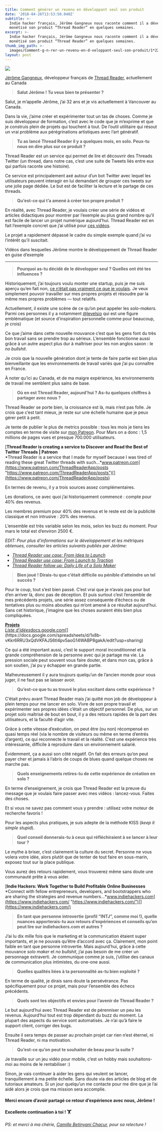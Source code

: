 ```yaml
---
title: Comment générer un revenu en développant seul son produit
date: '2018-04-26T13:53:50.040Z'
subtitle: >-
  Indie hacker français, Jérôme Gangneux nous raconte comment il a développé et
  monétisé son produit “Thread Reader” en quelques semaines.
excerpt: >-
  Indie hacker français, Jérôme Gangneux nous raconte comment il a développé et
  monétisé son produit “Thread Reader” en quelques semaines.
thumb_img_path: >-
  images/Comment-g-n-rer-un-revenu-en-d-veloppant-seul-son-produit/1*22hEm9E1qKuGnU1jE6fTVw.jpeg
layout: post
---
```

![](/images/Comment-g-n-rer-un-revenu-en-d-veloppant-seul-son-produit/1*22hEm9E1qKuGnU1jE6fTVw.jpeg)

<figcaption><a href="https://jerome.gangneux.net/" data-href="https://jerome.gangneux.net/" class="markup--anchor markup--figure-anchor" rel="noopener" target="_blank">Jérôme Gangneux</a>, développeur français de <a href="https://threadreaderapp.com/" data-href="https://threadreaderapp.com/" class="markup--anchor markup--figure-anchor" rel="noopener" target="_blank">Thread Reader</a>, actuellement au&nbsp;Canada</figcaption>

> **Salut Jérôme ! Tu veux bien te présenter ?**

Salut, je m’appelle Jérôme, j’ai 32 ans et je vis actuellement à Vancouver au Canada.

Dans la vie, j’aime créer et expérimenter tout un tas de choses. Comme je suis développeur de formation, c’est avec le code que je m’exprime et que je construis plein de projets qui touchent à tout. De l’outil utilitaire qui résout un vrai problème aux pérégrinations artistiques avec l’art génératif.

> **Tu as lancé Thread Reader il y a quelques mois, en solo. Peux-tu nous en dire plus sur ce produit ?**

Thread Reader est un service qui permet de lire et découvrir des Threads Twitter (un thread, dans notre cas, c’est une suite de Tweets liés entre eux qui parfois raconte une histoire).

Ce service est principalement axé autour d’un bot Twitter avec lequel les utilisateurs peuvent interagir en lui demandant de grouper ces tweets sur une jolie page dédiée. Le but est de faciliter la lecture et le partage de ces threads.

> **Qu’est-ce qui t’a amené à créer ton propre produit ?**

En réalité, avec Thread Reader, je voulais créer une série de vidéos et articles didactiques pour montrer par l’exemple au plus grand nombre qu’il est facile de lancer un projet numérique aujourd’hui. Thread Reader est en fait l’exemple concret que j’ai utilisé pour [ces vidéos](https://www.youtube.com/watch?v=oMwEbW_zxHo&list=PLfkRO2tWR5vRc6CEVRvs_e_Q-Ui_1k6P4).

Le projet a rapidement dépassé le cadre du simple exemple quand j’ai vu l’intérêt qu’il suscitait.

<figcaption>Vidéos dans lesquelles Jérôme montre le développement de Thread Reader en guise d’exemple</figcaption>

* * *

> **Pourquoi as-tu décidé de le développer seul ? Quelles ont été tes influences ?**

Historiquement, j’ai toujours voulu monter une startup, puis je me suis aperçu qu’en fait non, [ce n’était pas vraiment ce que je voulais](https://jerome.gangneux.net/blog/2016/06/17/jerome-vs-startup.html). Je veux simplement pouvoir travailler sur mes propres projets et résoudre par la même mes propres problèmes — tout relatifs.

Actuellement, il existe une scène de ce qu’on peut appeler les *solo-makers.* Parmi ces personnes il y a notamment [@levelsio](https://twitter.com/levelsio) qui est une figure emblématique (et source d’inspiration personnelle comme pour beaucoup, je crois)

Ce que j’aime dans cette nouvelle mouvance c’est que les gens font du très bon travail sans se prendre trop au sérieux. L’ensemble fonctionne aussi grâce à un autre aspect plus dur à maîtriser pour les non anglos saxon : le *no bullshit*.

Je crois que la nouvelle génération dont je tente de faire partie est bien plus bienveillante que les environnements de travail variés que j’ai pu connaître en France.

À noter qu’ici au Canada, et de ma maigre expérience, les environnements de travail me semblent plus sains de base.

> **Où en est Thread Reader, aujourd’hui ? As-tu quelques chiffres à partager avec nous ?**

Thread Reader se porte bien, la croissance est là, mais n’est pas folle. Je crois que c’est tant mieux, je reste sur une échelle humaine que je peux gérer petit à petit.

Je tente de publier le plus de metrics possible : tous les mois je tiens les comptes en terme de visite sur [mon Patreon](https://www.patreon.com/ThreadReaderApp/posts). Pour Mars on a donc : 1,5 millions de pages vues et presque 700.000 utilisateurs.

[**Thread Reader is creating a service to Discover and Read the Best of Twitter Threads | Patreon**  
*Thread Reader is a service that I made for myself because I was tired of reading these great Twitter threads with such…*www.patreon.com](https://www.patreon.com/ThreadReaderApp/posts "https://www.patreon.com/ThreadReaderApp/posts")[](https://www.patreon.com/ThreadReaderApp/posts)

En termes de revenu, il y a trois sources assez complémentaires.

Les donations, ce avec quoi j’ai historiquement commencé : compte pour 40% des revenus.

Les membres premium pour 40% des revenus et le reste est de la publicité classique et non intrusive : 20% des revenus.

L’ensemble est très variable selon les mois, selon les buzz du moment. Pour mars le total est d’environ 2500 €.

*EDIT: Pour plus d’informations sur le développement et les métriques obtenues, consulter les articles suivants publiés par Jérôme:*

*   [*Thread Reader use case: From Idea to Launch*](https://jerome.gangneux.net/blog/2017/09/12/thread-reader-from-idea-to-launch.html)
*   [*Thread Reader use case: From Launch to Traction*](https://jerome.gangneux.net/blog/2017/10/20/thread-reader-from-lauch-to-traction.html)
*   [*Thread Reader follow up: Daily Life of a Solo Maker*](https://jerome.gangneux.net/blog/2018/04/09/thread-reader-follow-up-6-months.html)

> **Bien joué ! Dirais-tu que c’était difficile ou pénible d’atteindre un tel succès ?**

Pour le coup, tout s’est bien passé. C’est vrai que je n’avais pas pour but d’en arriver là, donc pas de déception. Et puis surtout c’est l’ensemble de mes précédents projets, une série assez conséquente d’échecs ou de tentatives plus ou moins abouties qui m’ont amené à ce résultat aujourd’hui. Sans cet historique, j’imagine que les choses auraient étés bien plus compliquées.

[**Projets**  
*Liste d’idées*docs.google.com](https://docs.google.com/spreadsheets/d/1x8b-vKkr6RRU3xQdVKFAJS6tl4pv5aoG14WABP8gakA/edit?usp=sharing "https://docs.google.com/spreadsheets/d/1x8b-vKkr6RRU3xQdVKFAJS6tl4pv5aoG14WABP8gakA/edit?usp=sharing")[](https://docs.google.com/spreadsheets/d/1x8b-vKkr6RRU3xQdVKFAJS6tl4pv5aoG14WABP8gakA/edit?usp=sharing)

Ce qui a été important aussi, c’est le support moral inconditionnel et la grande compréhension de la personne avec qui je partage ma vie. La pression sociale peut souvent vous faire douter, et dans mon cas, grâce à son soutien, j’ai pu y échapper en grande partie.

Malheureusement il y aura toujours quelqu’un de l’ancien monde pour vous juger, il ne faut pas se laisser avoir.

> **Qu’est-ce que tu as trouvé le plus excitant dans cette expérience ?**

C’était prévu avant Thread Reader mais j’ai quitté mon job de développeur à plein temps pour me lancer en solo. Vivre de son propre travail et expérimenter ses propres idées c’était un objectif personnel. De plus, sur un projet solo maîtrisé de bout en bout, il y a des retours rapides de la part des utilisateurs, et la faculté d’agir vite.

Grâce à cette vitesse d’exécution, on peut être (ou non) récompensé en quasi temps réel (via le nombre de visiteurs ou même en terme d’entrés d’argent), ce qui reconnecte le travail et la réalité. C’est une expérience très intéressante, difficile à reproduire dans un environnement salarié.

Évidemment, ça a aussi son côté négatif. On fait des erreurs qu’on peut payer cher et jamais à l’abris de coups de blues quand quelque choses ne marche pas.

> **Quels enseignements retires-tu de cette expérience de création en solo ?**

En terme d’enseignement, je crois que Thread Reader est la preuve du message que je voulais faire passer avec mes vidéos : lancez-vous. Faites des choses.

Et si vous ne savez pas comment vous y prendre : utilisez votre moteur de recherche favoris !

Pour les aspects plus pratiques, je suis adepte de la méthode KISS (*keep it simple stupid*).

> **Quel conseil donnerais-tu à ceux qui réfléchiraient à se lancer à leur tour ?**

Le mythe à briser, c’est clairement la culture du secret. Personne ne vous volera votre idée, alors plutôt que de tenter de tout faire en sous-marin, exposez tout sur la place publique.

Vous aurez des retours rapidement, vous trouverez même sans doute une communauté prête à vous aider.

[**Indie Hackers: Work Together to Build Profitable Online Businesses**  
*Connect with fellow entrepreneurs, developers, and bootstrappers who are sharing the strategies and revenue numbers…*www.indiehackers.com](https://www.indiehackers.com/ "https://www.indiehackers.com/")[](https://www.indiehackers.com/)

> **En tant que personne introvertie (profil “INTJ”, comme moi !), quelle nuances apporterais-tu aux retours d’expériences et conseils qu’on peut lire sur indiehackers.com et autres ?**

J’ai lu dix mille fois que le marketing et la communication étaient super importants, et je ne pouvais qu’être d’accord avec ça. Clairement, mon point faible en tant que personne introvertie. Mais aujourd’hui, grâce à cette mouvance *solo maker* et *no bullshit*, j’ai pas besoin de me créer un personnage extraverti. Je communique comme je suis, j’utilise des canaux de communication plus intimistes, du one-one aussi.

> **Quelles qualités liées à ta personnalité as-tu bien exploité ?**

En terme de qualité, je dirais sans doute la persévérance. Pas spécifiquement pour ce projet, mais pour l’ensemble des échecs précédents.

> **Quels sont tes objectifs et envies pour l’avenir de Thread Reader ?**

Le but aujourd’hui avec Thread Reader est de pérenniser un peu les revenus. Aujourd’hui tout est trop dépendant du buzz du moment. La plupart des aspects du service sont automatisés. Je n’ai qu’à faire le support client, corriger des bugs.

Ensuite il sera temps de passer au prochain projet car rien n’est éternel, ni Thread Reader, ni ma motivation.

> **Qu’est-ce qu’on peut te souhaiter de beau pour la suite ?**

Je travaille sur un jeu vidéo pour mobile, c’est un hobby mais souhaitons-moi au moins de le rentabiliser :)

Sinon, je vais continuer à aider les gens qui veulent se lancer, tranquillement à ma petite échelle. Sans doute via des articles de blog et de tutoriaux amateurs. Si un jour quelqu’un me contacte pour me dire que je l’ai aidé alors je crois que ma mission sera accomplie.

#### Merci encore d’avoir partagé ce retour d’expérience avec nous, Jérôme !

#### Excellente continuation à toi ! 🏋

*PS: et merci à ma chérie,* [*Camille Betinyani Chacur*](https://medium.com/u/e877ede7c55c)*, pour sa relecture !*

